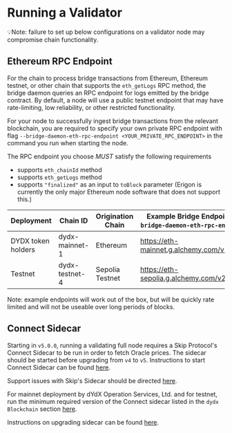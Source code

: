 # Running a Validator

💡Note: failure to set up below configurations on a validator node may compromise chain functionality.

## Ethereum RPC Endpoint

For the chain to process bridge transactions from Ethereum, Ethereum testnet, or other chain that supports the `eth_getLogs` RPC method, the bridge daemon queries an RPC endpoint for logs emitted by the bridge contract. By default, a node will use a public testnet endpoint that may have rate-limiting, low reliability, or other restricted functionality.

For your node to successfully ingest bridge transactions from the relevant blockchain, you are required to specify your own private RPC endpoint with flag `--bridge-daemon-eth-rpc-endpoint <YOUR_PRIVATE_RPC_ENDPOINT>` in the command you run when starting the node.

The RPC endpoint you choose *MUST* satisfy the following requirements
* supports `eth_chainId` method
* supports `eth_getLogs` method
* supports `"finalized"` as an input to `toBlock` parameter (Erigon is currently the only major Ethereum node software that does not support this.)

| Deployment         | Chain ID       | Origination Chain | Example Bridge Endpoint (`--bridge-daemon-eth-rpc-endpoint`) |
| ------------------ | -------------- | ----------------- | ------------------------------------------------------------ |
| DYDX token holders | dydx-mainnet-1 | Ethereum          | https://eth-mainnet.g.alchemy.com/v2/demo                    |
| Testnet            | dydx-testnet-4 | Sepolia Testnet   | https://eth-sepolia.g.alchemy.com/v2/demo                    |

Note: example endpoints will work out of the box, but will be quickly rate limited and will not be useable over long periods of blocks.

## Connect Sidecar

Starting in `v5.0.0`, running a validating full node requires a Skip Protocol's Connect Sidecar to be run in order to fetch Oracle prices. The sidecar should be started before upgrading from `v4` to `v5`. Instructions to start Connect Sidecar can be found [here](https://docs.skip.build/connect/introduction).

Support issues with Skip's Sidecar should be directed [here](https://discord.gg/7hxEThEaRQ).

For mainnet deployment by dYdX Operation Services, Ltd. and for testnet, run the minimum required version of the Connect sidecar listed in the `dydx Blockchain` section [here](https://docs.skip.build/connect/validators/quickstart#run-connect-sidecar).

Instructions on upgrading sidecar can be found [here](./upgrades/upgrading_sidecar.md).
